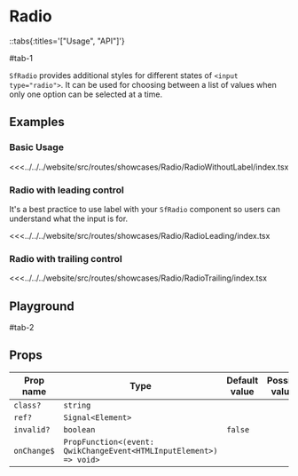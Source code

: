 # Radio

::tabs{:titles='["Usage", "API"]'}

#tab-1

`SfRadio` provides additional styles for different states of `<input type="radio">`. It can be used for choosing between a list of values when only one option can be selected at a time.

<!--
::tip
If you need to make this field required, it is crucial to communicate this intention clearly to your end users. You can find more information about [required form fields in our guide here](../blocks/FormFields.html).
::
 -->

## Examples

### Basic Usage

<Showcase showcase-name="Radio/RadioWithoutLabel">

<<<../../../website/src/routes/showcases/Radio/RadioWithoutLabel/index.tsx

</Showcase>

### Radio with leading control

It's a best practice to use label with your `SfRadio` component so users can understand what the input is for.

<Showcase showcase-name="Radio/RadioLeading">

<<<../../../website/src/routes/showcases/Radio/RadioLeading/index.tsx

</Showcase>

### Radio with trailing control

<Showcase showcase-name="Radio/RadioTrailing">

<<<../../../website/src/routes/showcases/Radio/RadioTrailing/index.tsx

</Showcase>

<!--
### With legend

Radio Group can have a `legend` tag, which represents a caption for the content of its parent `fieldset` tag.

<Showcase showcase-name="RadioGroup/RadioGroupWithLegend">

<<<../../../website/src/routes/showcases/RadioGroup/RadioGroupWithLegend/index.tsx

</Showcase>

### Group Alignment

Radio components can be aligned inside RadioGroup in a `column` or in a `row`.

<Showcase showcase-name="RadioGroup/RadioGroupAlignment" >

<<<../../../website/src/routes/showcases/RadioGroup/RadioGroupAlignment/index.tsx

</Showcase> -->

<!--
## Accessibility notes

You can provide a bigger hit area for your radio buttons by making your `label` element another trigger for the radio button. This can be done by wrapping the `input` element in a `label` element.

When multiple radio elements are grouped together, one of their parent elements should have [`role="radiogroup"`](https://developer.mozilla.org/en-US/docs/Web/Accessibility/ARIA/Roles/radiogroup_role). This will help indicate which radio inputs affect the same value.

If you have an element that is not an `<input type="radio">`, you should set the [role="radio"](https://developer.mozilla.org/en-US/docs/Web/Accessibility/ARIA/Roles/radio_role) so that it is recognized as a radio button.
 -->

## Playground

<Generate class="playground" style="height: 700px;" />

#tab-2

## Props

| Prop name   | Type                                                               | Default value | Possible values |
| ----------- | ------------------------------------------------------------------ | ------------- | --------------- |
| `class?`    | `string`                                                           |               |                 |
| `ref?`      | `Signal<Element>`                                                  |               |                 |
| `invalid?`  | `boolean`                                                          | `false`       |                 |
| `onChange$` | `PropFunction<(event: QwikChangeEvent<HTMLInputElement>) => void>` |               |                 |
